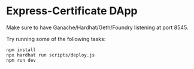 # Express-Certificate DApp

Make sure to have Ganache/Hardhat/Geth/Foundry listening at port 8545.

Try running some of the following tasks:

```shell
npm install
npx hardhat run scripts/deploy.js
npm run dev
```
